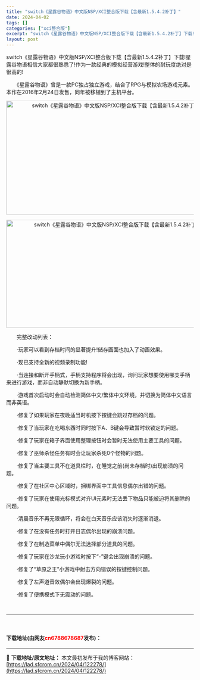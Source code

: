 ```yaml
---
title: "switch《星露谷物语》中文版NSP/XCI整合版下载【含最新1.5.4.2补丁】"
date: 2024-04-02
tags: []
categories: ["xci整合版"]
excerpt: "switch《星露谷物语》中文版NSP/XCI整合版下载【含最新1.5.4.2补丁】下载!星露谷物语相信大家都很熟悉了!作为一款经典的模拟经营游戏!整体的耐玩度绝对是很高的! 　　《星露谷物语》曾是一款PC独占独立游戏，结合了RPG与模拟农场游戏元素。本作在2016年2月24日发售，同年被移植到了主&hellip;"
layout: post
---
```


 <p>switch《星露谷物语》中文版NSP/XCI整合版下载【含最新1.5.4.2补丁】下载!星露谷物语相信大家都很熟悉了!作为一款经典的模拟经营游戏!整体的耐玩度绝对是很高的!</p> <p>　　《星露谷物语》曾是一款PC独占独立游戏，结合了RPG与模拟农场游戏元素。本作在2016年2月24日发售，同年被移植到了主机平台。</p> <p style="text-align: center"><img src="https://lad.sfcrom.cn/wp-content/uploads/2024/04/20240402_660be04cf21a6.webp" style="height: 306px; width: 572px" alt="switch《星露谷物语》中文版NSP/XCI整合版下载【含最新1.5.4.2补丁】" /></p> <p style="text-align: center"><img src="https://lad.sfcrom.cn/wp-content/uploads/2024/04/20240402_660be04d6a8f3.webp" style="height: 290px; width: 583px" alt="switch《星露谷物语》中文版NSP/XCI整合版下载【含最新1.5.4.2补丁】" /></p> <p>　　完整改动列表：</p> <p>　　&middot;玩家可以看到存档时间的显著提升!储存画面也加入了动画效果。</p> <p>　　&middot;现已支持全新的视频录制功能!</p> <p>　　&middot;当连接和断开手柄式，手柄支持程序将会出现，询问玩家想要使用哪支手柄来进行游戏，而非自动静默切换为新手柄。</p> <p>　　&middot;游戏首次启动时会自动检测简体中文/繁体中文环境，并切换为简体中文语言而非英语。</p> <p>　　&middot;修复了如果玩家在夜晚适当时机按下按键会跳过存档的问题。</p> <p>　　&middot;修复了当玩家在吃喝东西时同时按下A、B键会导致暂时软锁定的问题。</p> <p>　　&middot;修复了玩家在箱子界面使用整理按钮时会暂时无法使用主要工具的问题。</p> <p>　　&middot;修复了巫师杀怪任务有时会让玩家杀死0个怪物的问题。</p> <p>　　&middot;修复了当主要工具不在道具栏时，在睡觉之前(尚未存档时)出现崩溃的问题。</p> <p>　　&middot;修复了在社区中心区域时，捆绑界面中工具信息偶尔出错的问题。</p> <p>　　&middot;修复了玩家在使用光标模式对齐UI元素时无法丢下物品只能被迫将其删除的问题。</p> <p>　　&middot;清晨音乐不再无限循环，将会在白天音乐应该消失时逐渐消退。</p> <p>　　&middot;修复了在没有任务时打开日志偶尔出现的崩溃问题。</p> <p>　　&middot;修复了在制造菜单中偶尔无法选择部分道具的问题。</p> <p>　　&middot;修复了玩家在沙龙玩小游戏时按下&ldquo;-&rdquo;键会出现崩溃的问题。</p> <p>　　&middot;修复了&ldquo;草原之王&rdquo;小游戏中射击方向错误的按键控制问题。</p> <p>　　&middot;修复了左声道音效偶尔会出现爆裂的问题。</p> <p>　　&middot;修复了便携模式下无震动的问题。</p> <p>&nbsp;</p> <hr /> <p>&nbsp;</p> <p><h4>下载地址(由网友<font color="red">cn6788678687</font>发布)：</h4></p> 

---
📖 **下载地址/原文地址：** 本文最初发布于我的博客网站：[https://lad.sfcrom.cn/2024/04/122278/](https://lad.sfcrom.cn/2024/04/122278/)
